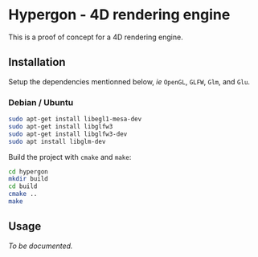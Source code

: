 # Hypergon - 4D rendering engine

This is a proof of concept for a 4D rendering engine.

## Installation

Setup the dependencies mentionned below, *ie* `OpenGL`, `GLFW`, `Glm`, and `Glu`.

### Debian / Ubuntu

```bash
sudo apt-get install libegl1-mesa-dev
sudo apt-get install libglfw3
sudo apt-get install libglfw3-dev
sudo apt install libglm-dev
```

Build the project with `cmake` and `make`:

```bash
cd hypergon
mkdir build
cd build
cmake ..
make
```

## Usage

*To be documented.*